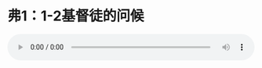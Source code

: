 # 弗1：1-2基督徒的问候

<audio style="width: 100%;" preload="false" controls controlslist="nodownload"><source src="//cdn.simai.ml/audio/mp3/old/12346.mp3" type="audio/mpeg">Your browser does not support the audio element.</audio>



